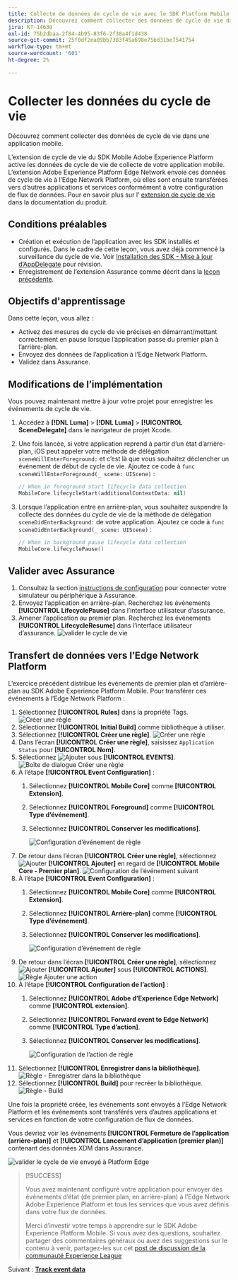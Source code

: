 ```yaml
---
title: Collecte de données de cycle de vie avec le SDK Platform Mobile
description: Découvrez comment collecter des données de cycle de vie dans une application mobile.
jira: KT-14630
exl-id: 75b2dbaa-2f84-4b95-83f6-2f38a4f1d438
source-git-commit: 25f0df2ea09bb7383f45a698e75bd31be7541754
workflow-type: tm+mt
source-wordcount: '601'
ht-degree: 2%

---
```


# Collecter les données du cycle de vie

Découvrez comment collecter des données de cycle de vie dans une application mobile.

L’extension de cycle de vie du SDK Mobile Adobe Experience Platform active les données de cycle de vie de collecte de votre application mobile. L’extension Adobe Experience Platform Edge Network envoie ces données de cycle de vie à l’Edge Network Platform, où elles sont ensuite transférées vers d’autres applications et services conformément à votre configuration de flux de données. Pour en savoir plus sur l’ [extension de cycle de vie](https://developer.adobe.com/client-sdks/documentation/lifecycle-for-edge-network/) dans la documentation du produit.


## Conditions préalables

* Création et exécution de l’application avec les SDK installés et configurés. Dans le cadre de cette leçon, vous avez déjà commencé la surveillance du cycle de vie. Voir [Installation des SDK - Mise à jour d’AppDelegate](install-sdks.md#update-appdelegate) pour révision.
* Enregistrement de l’extension Assurance comme décrit dans la [leçon précédente](install-sdks.md).

## Objectifs d&#39;apprentissage

Dans cette leçon, vous allez :

<!--
* Add lifecycle field group to the schema.
* -->
* Activez des mesures de cycle de vie précises en démarrant/mettant correctement en pause lorsque l’application passe du premier plan à l’arrière-plan.
* Envoyez des données de l’application à l’Edge Network Platform.
* Validez dans Assurance.

<!--
## Add lifecycle field group to schema

The Consumer Experience Event field group you added in the [previous lesson](create-schema.md) already contains the lifecycle fields, so you can skip this step. If you don't use Consumer Experience Event field group in your own app, you can add the lifecycle fields by doing the following:

1. Navigate to the schema interface as described in the [previous lesson](create-schema.md).
1. Open the **Luma Mobile App Event Schema** schema and select **[!UICONTROL Add]** next to Field groups.
    ![select add](assets/lifecycle-add.png)
1. In the search bar, enter "lifecycle".
1. Select the checkbox next to **[!UICONTROL AEP Mobile Lifecycle Details]**.
1. Select **[!UICONTROL Add field groups]**.
    ![add field group](assets/lifecycle-lifecycle-field-group.png)
1. Select **[!UICONTROL Save]**.
    ![save](assets/lifecycle-lifecycle-save.png)
-->

## Modifications de l’implémentation

Vous pouvez maintenant mettre à jour votre projet pour enregistrer les événements de cycle de vie.

1. Accédez à **[!DNL Luma]** > **[!DNL Luma]** > **[!UICONTROL SceneDelegate]** dans le navigateur de projet Xcode.

1. Une fois lancée, si votre application reprend à partir d’un état d’arrière-plan, iOS peut appeler votre méthode de délégation `sceneWillEnterForeground:` et c’est là que vous souhaitez déclencher un événement de début de cycle de vie. Ajoutez ce code à `func sceneWillEnterForeground(_ scene: UIScene)` :

   ```swift
   // When in foreground start lifecycle data collection
   MobileCore.lifecycleStart(additionalContextData: nil)
   ```

1. Lorsque l’application entre en arrière-plan, vous souhaitez suspendre la collecte des données du cycle de vie de la méthode de délégation `sceneDidEnterBackground:` de votre application. Ajoutez ce code à `func sceneDidEnterBackground(_ scene: UIScene)` :

   ```swift
   // When in background pause lifecycle data collection
   MobileCore.lifecyclePause()
   ```

## Valider avec Assurance

1. Consultez la section [instructions de configuration](assurance.md#connecting-to-a-session) pour connecter votre simulateur ou périphérique à Assurance.
1. Envoyez l’application en arrière-plan. Recherchez les événements **[!UICONTROL LifecyclePause]** dans l’interface utilisateur d’assurance.
1. Amener l’application au premier plan. Recherchez les événements **[!UICONTROL LifecycleResume]** dans l’interface utilisateur d’assurance.
   ![valider le cycle de vie](assets/lifecycle-lifecycle-assurance.png)


## Transfert de données vers l’Edge Network Platform

L’exercice précédent distribue les événements de premier plan et d’arrière-plan au SDK Adobe Experience Platform Mobile. Pour transférer ces événements à l’Edge Network Platform :

1. Sélectionnez **[!UICONTROL Rules]** dans la propriété Tags.
   ![Créer une règle](assets/rule-create.png)
1. Sélectionnez **[!UICONTROL Initial Build]** comme bibliothèque à utiliser.
1. Sélectionnez **[!UICONTROL Créer une règle]**.
   ![Créer une règle](assets/rules-create-new.png)
1. Dans l’écran **[!UICONTROL Créer une règle]**, saisissez `Application Status` pour **[!UICONTROL Nom]**.
1. Sélectionnez ![Ajouter](https://spectrum.adobe.com/static/icons/workflow_18/Smock_AddCircle_18_N.svg) **&#x200B;**&#x200B;sous **[!UICONTROL EVENTS]**.
   ![Boîte de dialogue Créer une règle](assets/rule-create-name.png)
1. À l’étape **[!UICONTROL Event Configuration]** :
   1. Sélectionnez **[!UICONTROL Mobile Core]** comme **[!UICONTROL Extension]**.
   1. Sélectionnez **[!UICONTROL Foreground]** comme **[!UICONTROL Type d’événement]**.
   1. Sélectionnez **[!UICONTROL Conserver les modifications]**.

      ![Configuration d’événement de règle](assets/rule-event-configuration.png)
1. De retour dans l’écran **[!UICONTROL Créer une règle]**, sélectionnez ![Ajouter](https://spectrum.adobe.com/static/icons/workflow_18/Smock_AddCircle_18_N.svg) **[!UICONTROL Ajouter]** en regard de **[!UICONTROL Mobile Core - Premier plan]**.
   ![Configuration de l’événement suivant](assets/rule-event-configuration-next.png)
1. À l’étape **[!UICONTROL Event Configuration]** :
   1. Sélectionnez **[!UICONTROL Mobile Core]** comme **[!UICONTROL Extension]**.
   1. Sélectionnez **[!UICONTROL Arrière-plan]** comme **[!UICONTROL Type d’événement]**.
   1. Sélectionnez **[!UICONTROL Conserver les modifications]**.

      ![Configuration d’événement de règle](assets/rule-event-configuration-background.png)
1. De retour dans l’écran **[!UICONTROL Créer une règle]**, sélectionnez ![Ajouter](https://spectrum.adobe.com/static/icons/workflow_18/Smock_AddCircle_18_N.svg) **[!UICONTROL Ajouter]** sous **[!UICONTROL ACTIONS]**.
   ![Règle Ajouter une action](assets/rule-action-button.png)
1. À l’étape **[!UICONTROL Configuration de l’action]** :
   1. Sélectionnez **[!UICONTROL Adobe d’Experience Edge Network]** comme **[!UICONTROL extension]**.
   1. Sélectionnez **[!UICONTROL Forward event to Edge Network]** comme **[!UICONTROL Type d’action]**.
   1. Sélectionnez **[!UICONTROL Conserver les modifications]**.

      ![Configuration de l’action de règle](assets/rule-action-configuration.png)
1. Sélectionnez **[!UICONTROL Enregistrer dans la bibliothèque]**.
   ![Règle - Enregistrer dans la bibliothèque](assets/rule-save-to-library.png)
1. Sélectionnez **[!UICONTROL Build]** pour recréer la bibliothèque.
   ![Règle - Build](assets/rule-build.png)

Une fois la propriété créée, les événements sont envoyés à l’Edge Network Platform et les événements sont transférés vers d’autres applications et services en fonction de votre configuration de flux de données.

Vous devriez voir les événements **[!UICONTROL Fermeture de l’application (arrière-plan)]** et **[!UICONTROL Lancement d’application (premier plan)]** contenant des données XDM dans Assurance.

![valider le cycle de vie envoyé à Platform Edge](assets/lifecycle-edge-assurance.png)

>[!SUCCESS]
>
>Vous avez maintenant configuré votre application pour envoyer des événements d’état (de premier plan, en arrière-plan) à l’Edge Network Adobe Experience Platform et tous les services que vous avez définis dans votre flux de données.
>
> Merci d’investir votre temps à apprendre sur le SDK Adobe Experience Platform Mobile. Si vous avez des questions, souhaitez partager des commentaires généraux ou avez des suggestions sur le contenu à venir, partagez-les sur cet [post de discussion de la communauté Experience League](https://experienceleaguecommunities.adobe.com/t5/adobe-experience-platform-data/tutorial-discussion-implement-adobe-experience-cloud-in-mobile/td-p/443796)

Suivant : **[Track event data](events.md)**
